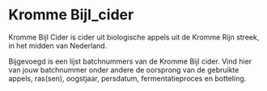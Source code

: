 # Kromme Bijl_cider
Kromme Bijl Cider is cider uit biologische appels uit de Kromme Rijn streek, in het midden van Nederland. 

Bijgevoegd is een lijst batchnummers van de Kromme Bijl cider. Vind hier van jouw batchnummer onder andere de oorsprong van de gebruikte appels, ras(sen), oogstjaar, persdatum, fermentatieproces en botteling.
